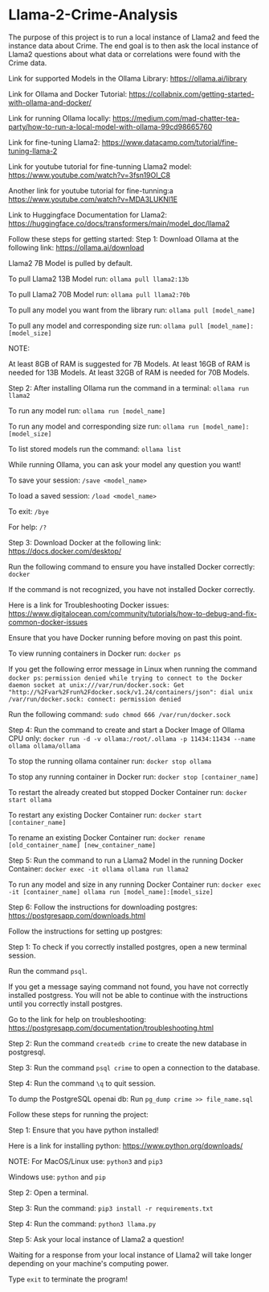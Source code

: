 # Llama-2-Crime-Analysis



The purpose of this project is to run a local instance of Llama2
and feed the instance data about Crime. The end goal is to then
ask the local instance of Llama2 questions about what data or
correlations were found with the Crime data.



Link for supported Models in the Ollama Library:
https://ollama.ai/library

Link for Ollama and Docker Tutorial:
https://collabnix.com/getting-started-with-ollama-and-docker/

Link for running Ollama locally:
https://medium.com/mad-chatter-tea-party/how-to-run-a-local-model-with-ollama-99cd98665760

Link for fine-tuning Llama2:
https://www.datacamp.com/tutorial/fine-tuning-llama-2

Link for youtube tutorial for fine-tunning Llama2 model:
https://www.youtube.com/watch?v=3fsn19OI_C8

Another link for youtube tutorial for fine-tunning:a
https://www.youtube.com/watch?v=MDA3LUKNl1E

Link to Huggingface Documentation for Llama2:
https://huggingface.co/docs/transformers/main/model_doc/llama2



Follow these steps for getting started:
Step 1:
Download Ollama at the following link:
https://ollama.ai/download

Llama2 7B Model is pulled by default.

To pull Llama2 13B Model run:
`ollama pull llama2:13b`

To pull Llama2 70B Model run:
`ollama pull llama2:70b`

To pull any model you want from the library run:
`ollama pull [model_name]`

To pull any model and corresponding size run:
`ollama pull [model_name]:[model_size]`

NOTE:

At least 8GB of RAM is suggested for 7B Models.
At least 16GB of RAM is needed for 13B Models.
At least 32GB of RAM is needed for 70B Models.

Step 2:
After installing Ollama run the command in a terminal:
`ollama run llama2`

To run any model run:
`ollama run [model_name]`

To run any model and corresponding size run:
`ollama run [model_name]:[model_size]`

To list stored models run the command:
`ollama list`

While running Ollama, you can ask your model any question you want!

To save your session:
`/save <model_name>`

To load a saved session:
`/load <model_name>`

To exit:
`/bye`

For help:
`/?`

Step 3:
Download Docker at the following link:
https://docs.docker.com/desktop/

Run the following command to ensure you have installed Docker correctly:
`docker`

If the command is not recognized, you have not installed Docker correctly.

Here is a link for Troubleshooting Docker issues:
https://www.digitalocean.com/community/tutorials/how-to-debug-and-fix-common-docker-issues

Ensure that you have Docker running before moving on past this point.

To view running containers in Docker run:
`docker ps`

If you get the following error message in Linux when running the command `docker ps`:
`permission denied while trying to connect to the Docker daemon socket at unix:///var/run/docker.sock: Get "http://%2Fvar%2Frun%2Fdocker.sock/v1.24/containers/json": dial unix /var/run/docker.sock: connect: permission denied`

Run the following command:
`sudo chmod 666 /var/run/docker.sock`

Step 4:
Run the command to create and start a Docker Image of Ollama CPU only:
`docker run -d -v ollama:/root/.ollama -p 11434:11434 --name ollama ollama/ollama`

To stop the running ollama container run:
`docker stop ollama`

To stop any running container in Docker run:
`docker stop [container_name]`

To restart the already created but stopped Docker Container run:
`docker start ollama`

To restart any existing Docker Container run:
`docker start [container_name]`

To rename an existing Docker Container run:
`docker rename [old_container_name] [new_container_name]`

Step 5:
Run the command to run a Llama2 Model in the running Docker Container:
`docker exec -it ollama ollama run llama2`

To run any model and size in any running Docker Container run:
`docker exec -it [container_name] ollama run [model_name]:[model_size]`

Step 6:
Follow the instructions for downloading postgres:
https://postgresapp.com/downloads.html

Follow the instructions for setting up postgres:

Step 1:
To check if you correctly installed postgres, open a new terminal session.

Run the command `psql`.

If you get a message saying command not found, you have not correctly
installed postgress. You will not be able to continue with the
instructions until you correctly install postgres.

Go to the link for help on troubleshooting:
https://postgresapp.com/documentation/troubleshooting.html

Step 2:
Run the command `createdb crime` to create the new database in postgresql.

Step 3:
Run the command `psql crime` to open a connection to the database.

Step 4:
Run the command `\q` to quit session.

To dump the PostgreSQL openai db:
Run `pg_dump crime >> file_name.sql`

Follow these steps for running the project:

Step 1:
Ensure that you have python installed!

Here is a link for installing python:
https://www.python.org/downloads/

NOTE:
For MacOS/Linux use:
`python3` and `pip3`

Windows use:
`python` and `pip`

Step 2:
Open a terminal.

Step 3:
Run the command:
`pip3 install -r requirements.txt`

Step 4:
Run the command:
`python3 llama.py`

Step 5:
Ask your local instance of Llama2 a question!

Waiting for a response from your local instance of Llama2 will take
longer depending on your machine's computing power.

Type `exit` to terminate the program!